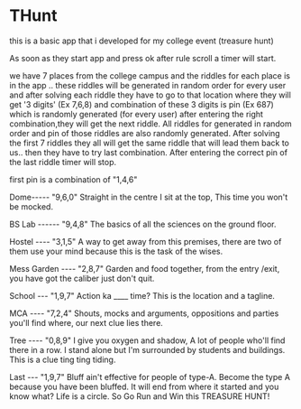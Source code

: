 # THunt 
this is a basic app that i developed for my college event (treasure hunt)
 
As soon as they start app and press ok after rule scroll a  timer will start.

we have 7 places from the college campus and the riddles for each place is in the app .. these riddles will be generated in random order 
for every user and after solving each riddle they have to go to that location where they will get '3 digits' (Ex 7,6,8) and combination of these 3 digits  is pin (Ex 687) which is randomly generated (for every user) after entering the right combination,they will get the next riddle.
All riddles for generated in random order and pin of those riddles are also randomly generated.
After solving the first 7 riddles they all will get the same riddle that will lead them back to us.. then they have to try last combination.
After entering the correct pin of the last riddle timer will stop.




first pin is a combination of "1,4,6"

Dome----- "9,6,0"
Straight in the centre I sit at the top,
This time you won't be mocked.               


BS Lab ------ "9,4,8"
The basics of all the sciences on the ground floor. 


Hostel ---- "3,1,5"
A way to get away from this premises, there are two of them use your mind because this is the task of the wises.


Mess Garden ---- "2,8,7"
Garden and food together, from the entry /exit, you have got the caliber just don't quit. 


School --- "1,9,7"
Action ka ____ time? 
This is the location and a tagline. 


MCA ---- "7,2,4"
Shouts, mocks and arguments, oppositions and parties you'll find where, our next clue lies there. 



Tree ----   "0,8,9"
I give you oxygen and shadow, 
A lot of people who'll find there in a row. 
I stand alone but I'm surrounded by students and buildings. 
This is a clue ting ting tiding. 


Last --- "1,9,7"
Bluff ain't effective for people of type-A.
Become the type A because you have been bluffed.
It will end from where it started and you know what? Life is a circle.
So Go Run and Win this TREASURE HUNT!
